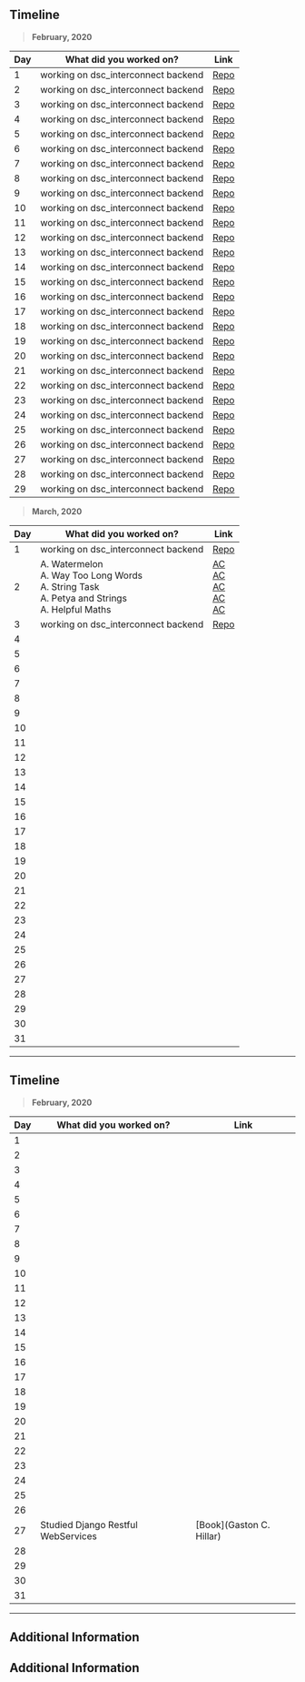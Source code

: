 ## Timeline

> **February, 2020**

|Day|What did you worked on?|Link|
|-------|------|--------|
|1|working on dsc_interconnect backend|[Repo](https://github.com/ShashankJaitly/dsc_inter_connect)|
|2|working on dsc_interconnect backend|[Repo](https://github.com/ShashankJaitly/dsc_inter_connect)|
|3|working on dsc_interconnect backend|[Repo](https://github.com/ShashankJaitly/dsc_inter_connect)|
|4|working on dsc_interconnect backend|[Repo](https://github.com/ShashankJaitly/dsc_inter_connect)|
|5|working on dsc_interconnect backend|[Repo](https://github.com/ShashankJaitly/dsc_inter_connect)|
|6|working on dsc_interconnect backend|[Repo](https://github.com/ShashankJaitly/dsc_inter_connect)|
|7|working on dsc_interconnect backend|[Repo](https://github.com/ShashankJaitly/dsc_inter_connect)|
|8|working on dsc_interconnect backend|[Repo](https://github.com/ShashankJaitly/dsc_inter_connect)|
|9|working on dsc_interconnect backend|[Repo](https://github.com/ShashankJaitly/dsc_inter_connect)|
|10|working on dsc_interconnect backend|[Repo](https://github.com/ShashankJaitly/dsc_inter_connect)|
|11|working on dsc_interconnect backend|[Repo](https://github.com/ShashankJaitly/dsc_inter_connect)|
|12|working on dsc_interconnect backend|[Repo](https://github.com/ShashankJaitly/dsc_inter_connect)|
|13|working on dsc_interconnect backend|[Repo](https://github.com/ShashankJaitly/dsc_inter_connect)|
|14|working on dsc_interconnect backend|[Repo](https://github.com/ShashankJaitly/dsc_inter_connect)|
|15|working on dsc_interconnect backend|[Repo](https://github.com/ShashankJaitly/dsc_inter_connect)|
|16|working on dsc_interconnect backend|[Repo](https://github.com/ShashankJaitly/dsc_inter_connect)|
|17|working on dsc_interconnect backend|[Repo](https://github.com/ShashankJaitly/dsc_inter_connect)|
|18|working on dsc_interconnect backend|[Repo](https://github.com/ShashankJaitly/dsc_inter_connect)|
|19|working on dsc_interconnect backend|[Repo](https://github.com/ShashankJaitly/dsc_inter_connect)|
|20|working on dsc_interconnect backend|[Repo](https://github.com/ShashankJaitly/dsc_inter_connect)|
|21|working on dsc_interconnect backend|[Repo](https://github.com/ShashankJaitly/dsc_inter_connect)|
|22|working on dsc_interconnect backend|[Repo](https://github.com/ShashankJaitly/dsc_inter_connect)|
|23|working on dsc_interconnect backend|[Repo](https://github.com/ShashankJaitly/dsc_inter_connect)|
|24|working on dsc_interconnect backend|[Repo](https://github.com/ShashankJaitly/dsc_inter_connect)|
|25|working on dsc_interconnect backend|[Repo](https://github.com/ShashankJaitly/dsc_inter_connect)|
|26|working on dsc_interconnect backend|[Repo](https://github.com/ShashankJaitly/dsc_inter_connect)|
|27|working on dsc_interconnect backend|[Repo](https://github.com/ShashankJaitly/dsc_inter_connect)|
|28|working on dsc_interconnect backend|[Repo](https://github.com/ShashankJaitly/dsc_inter_connect)|
|29|working on dsc_interconnect backend|[Repo](https://github.com/ShashankJaitly/dsc_inter_connect)|

> **March, 2020**

|Day|What did you worked on?|Link|
|-------|------|--------|
|1|working on dsc_interconnect backend|[Repo](https://github.com/ShashankJaitly/dsc_inter_connect)|
|2|A. Watermelon<br>A. Way Too Long Words<br>A. String Task<br>A. Petya and Strings<br>A. Helpful Maths|[AC](https://codeforces.com/contest/4/submission/72246033)<br>[AC](https://codeforces.com/contest/71/submission/72248533)<br>[AC](https://codeforces.com/contest/118/submission/72250435)<br>[AC](https://codeforces.com/contest/112/submission/72252406)<br>[AC](https://codeforces.com/contest/339/submission/72254898)<br>|
|3|working on dsc_interconnect backend|[Repo](https://github.com/ShashankJaitly/dsc_inter_connect)|
|4|||
|5|||
|6|||
|7|||
|8|||
|9|||
|10|||
|11|||
|12|||
|13|||
|14|||
|15|||
|16|||
|17|||
|18|||
|19|||
|20|||
|21|||
|22|||
|23|||
|24|||
|25|||
|26|||
|27|||
|28|||
|29|||
|30|||
|31|||



---
## Timeline

> **February, 2020**

|Day|What did you worked on?|Link|
|-------|------|--------|
|1|||
|2|||
|3|||
|4|||
|5|||
|6|||
|7|||
|8|||
|9|||
|10|||
|11||
|12|||
|13|||
|14|||
|15|||
|16|||
|17|||
|18|||
|19|||
|20|||
|21|||
|22|||
|23|||
|24|||
|25|||
|26|||
|27|Studied Django Restful WebServices|[Book](Gaston C. Hillar)|
|28|||
|29|||
|30|||
|31|||



---

## Additional Information


## Additional Information

